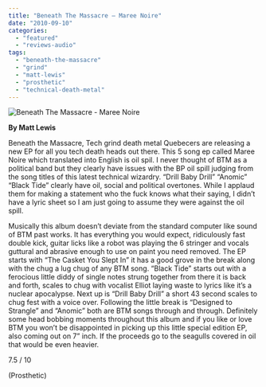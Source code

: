 ```yaml
---
title: "Beneath The Massacre – Maree Noire"
date: "2010-09-10"
categories: 
  - "featured"
  - "reviews-audio"
tags: 
  - "beneath-the-massacre"
  - "grind"
  - "matt-lewis"
  - "prosthetic"
  - "technical-death-metal"
---
```


![](http://www.hellbound.ca/wp-content/uploads/2010/09/btm.jpg "Beneath The Massacre - Maree Noire")

**By Matt Lewis**

Beneath the Massacre, Tech grind death metal Quebecers are releasing a new EP for all you tech death heads out there. This 5 song ep called Maree Noire which translated into English is oil spil. I never thought of BTM as a political band but they clearly have issues with the BP oil spill judging from the song titles of this latest technical wizardry. “Drill Baby Drill” “Anomic” “Black Tide” clearly have oil, social and political overtones. While I applaud them for making a statement who the fuck knows what their saying, I didn’t have a lyric sheet so I am just going to assume they were against the oil spill.

Musically this album doesn’t deviate from the standard computer like sound of BTM past works. It has everything you would expect, ridiculously fast double kick, guitar licks like a robot was playing the 6 stringer and vocals guttural and abrasive enough to use on paint you need removed. The EP starts with “The Casket You Slept In” it has a good grove in the break along with the chug a lug chug of any BTM song. “Black Tide” starts out with a ferocious little diddy of single notes strung together from there it is back and forth, scales to chug with vocalist Elliot laying waste to lyrics like it’s a nuclear apocalypse. Next up is “Drill Baby Drill” a short 43 second scales to chug fest with a voice over. Following the little break is “Designed to Strangle” and “Anomic” both are BTM songs through and through. Definitely some head bobbing moments throughout this album and if you like or love BTM you won’t be disappointed in picking up this little special edition EP, also coming out on 7” inch. If the proceeds go to the seagulls covered in oil that would be even heavier.

7.5 / 10

(Prosthetic)

